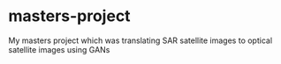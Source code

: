 # masters-project
My masters project which was translating SAR satellite images to optical satellite images using GANs
